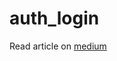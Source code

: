# auth_login

Read article on [medium](https://medium.com/@Rushabh_/building-a-seamless-sign-in-and-user-registration-app-with-firebase-and-flutter-e68909eb67a2)
